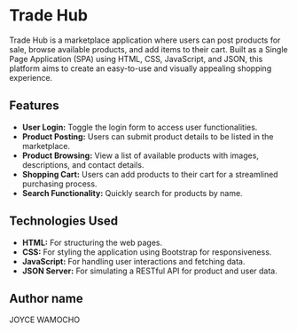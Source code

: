 # Trade Hub

Trade Hub is a marketplace application where users can post products for sale, browse available products, and add items to their cart. Built as a Single Page Application (SPA) using HTML, CSS, JavaScript, and JSON, this platform aims to create an easy-to-use and visually appealing shopping experience.

## Features

- **User Login:** Toggle the login form to access user functionalities.
- **Product Posting:** Users can submit product details to be listed in the marketplace.
- **Product Browsing:** View a list of available products with images, descriptions, and contact details.
- **Shopping Cart:** Users can add products to their cart for a streamlined purchasing process.
- **Search Functionality:** Quickly search for products by name.

## Technologies Used

- **HTML:** For structuring the web pages.
- **CSS:** For styling the application using Bootstrap for responsiveness.
- **JavaScript:** For handling user interactions and fetching data.
- **JSON Server:** For simulating a RESTful API for product and user data.

## Author name
JOYCE WAMOCHO




